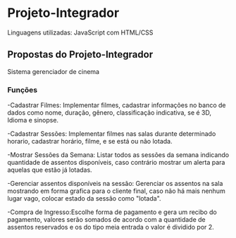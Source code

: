 # Projeto-Integrador

Linguagens utilizadas:
JavaScript com HTML/CSS

## Propostas do Projeto-Integrador
Sistema gerenciador de cinema

### Funções

-Cadastrar Filmes: Implementar filmes, cadastrar informações no banco de dados como nome, duração, gênero, classificação indicativa, se é 3D, Idioma e sinopse. 

-Cadastrar Sessões: Implementar filmes nas salas durante determinado horario, cadastrar horário, filme, e se está ou não lotada.

-Mostrar Sessões da Semana: Listar todos as sessões da semana indicando quantidade de assentos disponíveis, caso contrário mostrar um alerta para aquelas que estão já lotadas. 

-Gerenciar assentos disponíveis na sessão: Gerenciar os assentos na sala mostrando em forma grafica para o cliente final, caso não há mais nenhum lugar vago, colocar estado da sessão como "lotada".

-Compra de Ingresso:Escolhe forma de pagamento e gera um recibo do pagamento, valores serão somados de acordo com a quantidade de assentos reservados e os do tipo meia entrada o valor é dividido por 2.
